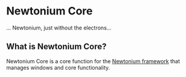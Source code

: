 # Newtonium Core
... Newtonium, just without the electrons...

## What is Newtonium Core?
Newtonium Core is a core function for the [Newtonium framework](https://github.com/MartinGamesCZ/Newtonium) that manages windows and core functionality.
